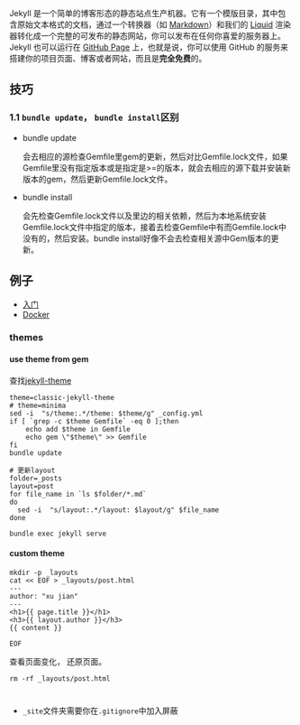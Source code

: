 Jekyll 是一个简单的博客形态的静态站点生产机器。它有一个模版目录，其中包含原始文本格式的文档，通过一个转换器（如 [Markdown](http://daringfireball.net/projects/markdown/)）和我们的 [Liquid](https://github.com/Shopify/liquid/wiki) 渲染器转化成一个完整的可发布的静态网站，你可以发布在任何你喜爱的服务器上。Jekyll 也可以运行在 [GitHub Page](http://pages.github.com/) 上，也就是说，你可以使用 GitHub 的服务来搭建你的项目页面、博客或者网站，而且是**完全免费**的。

## 技巧

### 1.1 `bundle update`， `bundle install`区别

- bundle update

  会去相应的源检查Gemfile里gem的更新，然后对比Gemfile.lock文件，如果Gemfile里没有指定版本或是指定是>=的版本，就会去相应的源下载并安装新版本的gem，然后更新Gemfile.lock文件。

- bundle install

  会先检查Gemfile.lock文件以及里边的相关依赖，然后为本地系统安装Gemfile.lock文件中指定的版本，接着去检查Gemfile中有而Gemfile.lock中没有的，然后安装。bundle install好像不会去检查相关源中Gem版本的更新。

## 例子

- [入门](example\myblog\README.md) 
-  [Docker](example\docker-myblog\README.md) 






### themes

#### use theme from gem

查找[jekyll-theme](https://rubygems.org/search?utf8=✓&query=jekyll-theme)

~~~
theme=classic-jekyll-theme
# theme=minima
sed -i  "s/theme:.*/theme: $theme/g" _config.yml
if [ `grep -c $theme Gemfile` -eq 0 ];then  
    echo add $theme in Gemfile
    echo gem \"$theme\" >> Gemfile
fi  
bundle update

# 更新layout
folder=_posts
layout=post
for file_name in `ls $folder/*.md`
do
  sed -i  "s/layout:.*/layout: $layout/g" $file_name
done

bundle exec jekyll serve
~~~

#### custom theme

~~~
mkdir -p _layouts
cat << EOF > _layouts/post.html
---
author: "xu jian"
---
<h1>{{ page.title }}</h1>
<h3>{{ layout.author }}</h3>
{{ content }}

EOF
~~~

查看页面变化， 还原页面。

~~~
rm -rf _layouts/post.html
~~~


# 

- `_site`文件夹需要你在`.gitignore`中加入屏蔽